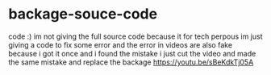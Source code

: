 # backage-souce-code
code :)
im not giving the full source code because it for tech perpous im just giving a code to fix some error 
and the error in videos are also fake because i got it once and i found the mistake i just cut the video and made the same mistake and replace the backage
https://youtu.be/sBeKdkTj05A
